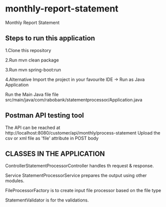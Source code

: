 # monthly-report-statement
Monthly Report Statement 

## Steps to run this application 

1.Clone this repository

2.Run mvn clean package

3.Run mvn spring-boot:run

4.Alternative
Import the project in your favourite IDE -> Run as Java Application

Run the Main Java file file src/main/java/com/rabobank/statementprocessor/Application.java

## Postman API testing tool

The API can be reached at http://localhost:8080/customer/api/monthly/process-statement
Upload the csv or xml file as 'file' attribute in POST body

## CLASSES IN THE APPLICATION

ControllerStatementProcessorController handles th request & response.

Service StatementProcessorService prepares the output using other modules.

FileProcessorFactory is to create input file processor based on the file type

StatementValidator is for the validations.
